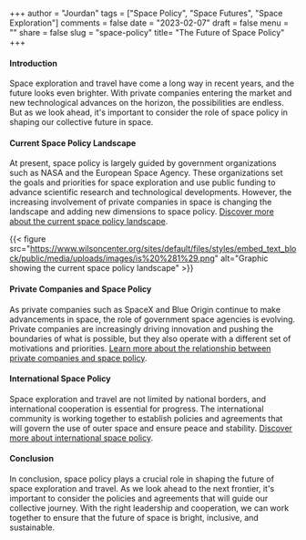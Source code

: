 +++
author = "Jourdan"
tags = ["Space Policy", "Space Futures", "Space Exploration"]
comments = false
date = "2023-02-07"
draft = false
menu = ""
share = false
slug = "space-policy"
title= "The Future of Space Policy"
+++

#### Introduction

Space exploration and travel have come a long way in recent years, and the future looks even brighter. With private companies entering the market and new technological advances on the horizon, the possibilities are endless. But as we look ahead, it's important to consider the role of space policy in shaping our collective future in space.

#### Current Space Policy Landscape

At present, space policy is largely guided by government organizations such as NASA and the European Space Agency. These organizations set the goals and priorities for space exploration and use public funding to advance scientific research and technological developments. However, the increasing involvement of private companies in space is changing the landscape and adding new dimensions to space policy. [Discover more about the current space policy landscape](https://www.space.com/current-space-policy-landscape.html).


{{< figure src="https://www.wilsoncenter.org/sites/default/files/styles/embed_text_block/public/media/uploads/images/is%20%281%29.png" alt="Graphic showing the current space policy landscape" >}}

#### Private Companies and Space Policy

As private companies such as SpaceX and Blue Origin continue to make advancements in space, the role of government space agencies is evolving. Private companies are increasingly driving innovation and pushing the boundaries of what is possible, but they also operate with a different set of motivations and priorities. [Learn more about the relationship between private companies and space policy](https://www.space.com/private-companies-space-policy.html).

#### International Space Policy

Space exploration and travel are not limited by national borders, and international cooperation is essential for progress. The international community is working together to establish policies and agreements that will govern the use of outer space and ensure peace and stability. [Discover more about international space policy](https://www.space.com/international-space-policy.html).

#### Conclusion

In conclusion, space policy plays a crucial role in shaping the future of space exploration and travel. As we look ahead to the next frontier, it's important to consider the policies and agreements that will guide our collective journey. With the right leadership and cooperation, we can work together to ensure that the future of space is bright, inclusive, and sustainable.

